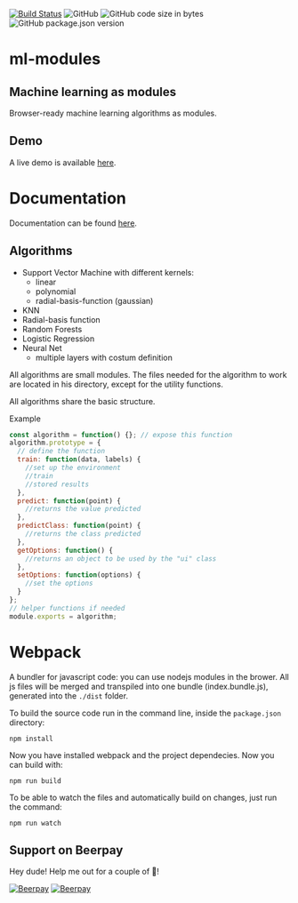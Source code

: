 [![Build Status](https://travis-ci.com/davide97g/ml-modules.svg?branch=master)](https://travis-ci.com/davide97g/ml-modules)
![GitHub](https://img.shields.io/github/license/davide97g/ml-modules.svg)
![GitHub code size in bytes](https://img.shields.io/github/languages/code-size/davide97g/ml-modules.svg)
![GitHub package.json version](https://img.shields.io/github/package-json/v/davide97g/ml-modules.svg)

# ml-modules

## Machine learning as modules

Browser-ready machine learning algorithms as modules.

## Demo

A live demo is available [here](https://davide97g.github.io/ml-modules/).

# Documentation

Documentation can be found [here](https://davide97g.github.io/ml-modules/docs/index.html).

## Algorithms

- Support Vector Machine with different kernels:
  - linear
  - polynomial
  - radial-basis-function (gaussian)
- KNN
- Radial-basis function
- Random Forests
- Logistic Regression
- Neural Net
  - multiple layers with costum definition

All algorithms are small modules. The files needed for the algorithm to work are located in his directory, except for the utility functions.

All algorithms share the basic structure.

Example

```javascript
const algorithm = function() {}; // expose this function
algorithm.prototype = {
  // define the function
  train: function(data, labels) {
    //set up the environment
    //train
    //stored results
  },
  predict: function(point) {
    //returns the value predicted
  },
  predictClass: function(point) {
    //returns the class predicted
  },
  getOptions: function() {
    //returns an object to be used by the "ui" class
  },
  setOptions: function(options) {
    //set the options
  }
};
// helper functions if needed
module.exports = algorithm;
```

# Webpack

A bundler for javascript code: you can use nodejs modules in the brower. All js files will be merged and transpiled into one bundle (index.bundle.js), generated into the `./dist` folder.

To build the source code run in the command line, inside the `package.json` directory:

```
npm install
```

Now you have installed webpack and the project dependecies. Now you can build with:

```
npm run build
```

To be able to watch the files and automatically build on changes, just run the command:

```
npm run watch
```

## Support on Beerpay

Hey dude! Help me out for a couple of :beers:!

[![Beerpay](https://beerpay.io/davide97g/ml-es6-modules/badge.svg?style=beer-square)](https://beerpay.io/davide97g/ml-modules) [![Beerpay](https://beerpay.io/davide97g/ml-es6-modules/make-wish.svg?style=flat-square)](https://beerpay.io/davide97g/ml-modules?focus=wish)
